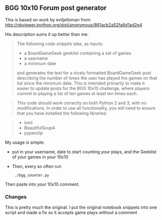 ## BGG 10x10 Forum post generator

This is based on work by eviljelloman from:
http://nbviewer.ipython.org/gist/anonymous/861acb2a52fa6d1ad2e4

His description sums it up better than me:

> The following code snippits take, as inputs:
>
> * a BoardGameGeek geeklist containing a set of games
> * a username
> * a minimum date
>
> and generates the text for a nicely formatted BoardGameGeek post describing the number of times the user has played the games on that list since the minimum date. This is intended primarily to make it easier to update posts for the BGG 10x10 challenge, where players commit to playing a list of ten games at least ten times each.

> This code should work correctly on both Python 2 and 3, with no modifications. In order to use all functionality, you will need to ensure that you have installed the following libraries:

> * lxml
> * BeautifulSoup4
> * pyperclip

My usage is simple:

* put in your username, date to start counting your plays, and the Geeklist of your games in your 10x10
* Then, every so often run 

       ./bgg_counter.py

Then paste into your 10x10 comment.

### Changes

This is pretty much the original. I put the original notebook snippets into one script and made a fix so it accepts game plays without a comment

